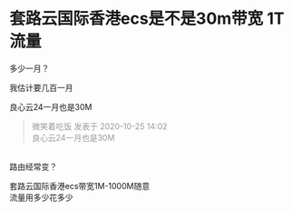 # 套路云国际香港ecs是不是30m带宽 1T流量


多少一月？

我估计要几百一月

良心云24一月也是30M

<div class="quote"><blockquote><font color="#999999">微笑着吃饭 发表于 2020-10-25 14:02</font><br />
<font color="#999999">良心云24一月也是30M</font></blockquote></div><br />
路由经常变？

套路云国际香港ecs带宽1M-1000M随意<br />
流量用多少花多少
